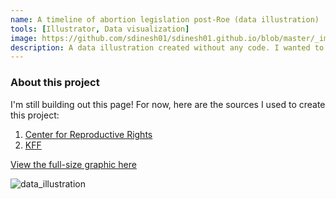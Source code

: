 ```yaml
---
name: A timeline of abortion legislation post-Roe (data illustration)
tools: [Illustrator, Data visualization]
image: https://github.com/sdinesh01/sdinesh01.github.io/blob/master/_images/govt390_reproviz.jpg?raw=true
description: A data illustration created without any code. I wanted to experiment with temporal data and vector art and get some Illustrator practice in.  
---
```

### About this project
I'm still building out this page! For now, here are the sources I used to create this project: 
1. [Center for Reproductive Rights](https://reproductiverights.org/maps/abortion-laws-by-state/)
2. [KFF](https://www.kff.org/other/state-indicator/abortion-policy-tracker/currentTimeframe=0&sortModel=%7B%22colId%22:%22Status%20of%20Abortion%22,%22sort%22:%22asc%22%7D)

[View the full-size graphic here](https://github.com/sdinesh01/sdinesh01.github.io/blob/master/_images/govt390_reproviz.jpg)

<img src="{{site.baseurl | prepend: site.url}}_images/govt390_reproviz.jpg" alt="data_illustration" />


